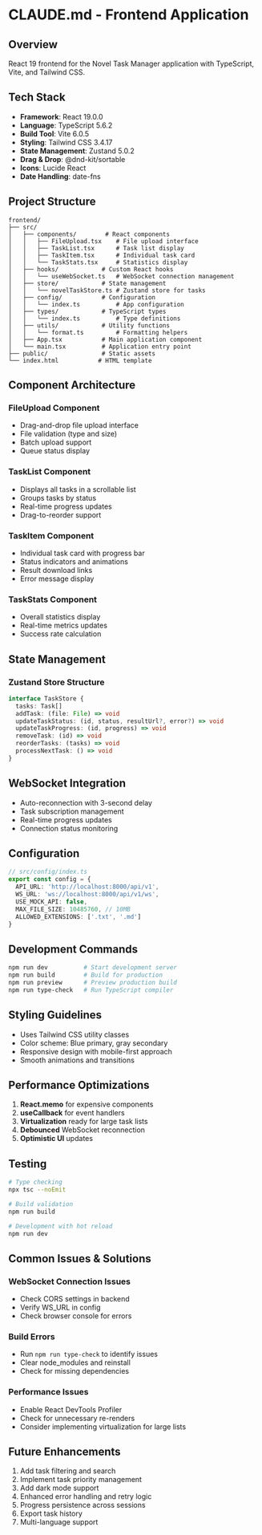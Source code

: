 # CLAUDE.md - Frontend Application

## Overview
React 19 frontend for the Novel Task Manager application with TypeScript, Vite, and Tailwind CSS.

## Tech Stack
- **Framework**: React 19.0.0
- **Language**: TypeScript 5.6.2
- **Build Tool**: Vite 6.0.5
- **Styling**: Tailwind CSS 3.4.17
- **State Management**: Zustand 5.0.2
- **Drag & Drop**: @dnd-kit/sortable
- **Icons**: Lucide React
- **Date Handling**: date-fns

## Project Structure
```
frontend/
├── src/
│   ├── components/        # React components
│   │   ├── FileUpload.tsx    # File upload interface
│   │   ├── TaskList.tsx      # Task list display
│   │   ├── TaskItem.tsx      # Individual task card
│   │   └── TaskStats.tsx     # Statistics display
│   ├── hooks/            # Custom React hooks
│   │   └── useWebSocket.ts   # WebSocket connection management
│   ├── store/            # State management
│   │   └── novelTaskStore.ts # Zustand store for tasks
│   ├── config/           # Configuration
│   │   └── index.ts          # App configuration
│   ├── types/            # TypeScript types
│   │   └── index.ts          # Type definitions
│   ├── utils/            # Utility functions
│   │   └── format.ts         # Formatting helpers
│   ├── App.tsx           # Main application component
│   └── main.tsx          # Application entry point
├── public/               # Static assets
└── index.html           # HTML template
```

## Component Architecture

### FileUpload Component
- Drag-and-drop file upload interface
- File validation (type and size)
- Batch upload support
- Queue status display

### TaskList Component
- Displays all tasks in a scrollable list
- Groups tasks by status
- Real-time progress updates
- Drag-to-reorder support

### TaskItem Component
- Individual task card with progress bar
- Status indicators and animations
- Result download links
- Error message display

### TaskStats Component
- Overall statistics display
- Real-time metrics updates
- Success rate calculation

## State Management

### Zustand Store Structure
```typescript
interface TaskStore {
  tasks: Task[]
  addTask: (file: File) => void
  updateTaskStatus: (id, status, resultUrl?, error?) => void
  updateTaskProgress: (id, progress) => void
  removeTask: (id) => void
  reorderTasks: (tasks) => void
  processNextTask: () => void
}
```

## WebSocket Integration
- Auto-reconnection with 3-second delay
- Task subscription management
- Real-time progress updates
- Connection status monitoring

## Configuration
```typescript
// src/config/index.ts
export const config = {
  API_URL: 'http://localhost:8000/api/v1',
  WS_URL: 'ws://localhost:8000/api/v1/ws',
  USE_MOCK_API: false,
  MAX_FILE_SIZE: 10485760, // 10MB
  ALLOWED_EXTENSIONS: ['.txt', '.md']
}
```

## Development Commands
```bash
npm run dev          # Start development server
npm run build        # Build for production
npm run preview      # Preview production build
npm run type-check   # Run TypeScript compiler
```

## Styling Guidelines
- Uses Tailwind CSS utility classes
- Color scheme: Blue primary, gray secondary
- Responsive design with mobile-first approach
- Smooth animations and transitions

## Performance Optimizations
1. **React.memo** for expensive components
2. **useCallback** for event handlers
3. **Virtualization** ready for large task lists
4. **Debounced** WebSocket reconnection
5. **Optimistic UI** updates

## Testing
```bash
# Type checking
npx tsc --noEmit

# Build validation
npm run build

# Development with hot reload
npm run dev
```

## Common Issues & Solutions

### WebSocket Connection Issues
- Check CORS settings in backend
- Verify WS_URL in config
- Check browser console for errors

### Build Errors
- Run `npm run type-check` to identify issues
- Clear node_modules and reinstall
- Check for missing dependencies

### Performance Issues
- Enable React DevTools Profiler
- Check for unnecessary re-renders
- Consider implementing virtualization for large lists

## Future Enhancements
1. Add task filtering and search
2. Implement task priority management
3. Add dark mode support
4. Enhanced error handling and retry logic
5. Progress persistence across sessions
6. Export task history
7. Multi-language support